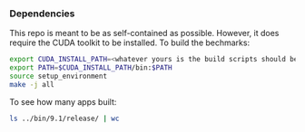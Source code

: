 ### Dependencies

This repo is meant to be as self-contained as possible.
However, it does require the CUDA toolkit to be installed.
To build the bechmarks:

```bash
export CUDA_INSTALL_PATH=<whatever yours is the build scripts should be robust enough to build with any CUDA version. Versions 4.2 and 9.1 are extensively tested>
export PATH=$CUDA_INSTALL_PATH/bin:$PATH
source setup_environment
make -j all
```

To see how many apps built:
```bash
ls ../bin/9.1/release/ | wc
```
